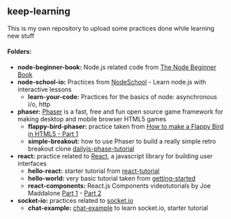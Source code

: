 keep-learning
----

This is my own repository to upload some practices done while learning new stuff


#### Folders:
* **node-beginner-book:** Node.js related code from [The Node Beginner Book]
* **node-school-io:** Practices from [NodeSchool] - Learn node.js with interactive lessons
  * **learn-your-code:** Practices for the basics of node: asynchronous i/o, http
* **phaser:** [Phaser] is a fast, free and fun open source game framework for making desktop and mobile browser HTML5 games
  * **flappy-bird-phaser:** practice taken from [How to make a Flappy Bird in HTML5 - Part 1]
  * **simple-breakout:**  how to use Phaser to build a really simple retro breakout clone [dailyjs-phase-tutorial]
* **react:** practice related to [React], a javascript library for building user interfaces
  * **hello-react:** starter tutorial from [react-tutorial]
  * **hello-world:** very basic tutorial taken from [getting-started]
  * **react-components:** React.js Components videotutorials by Joe Maddalone [Part 1] - [Part 2]
* **socket-io:** practices related to [socket.io]
  * **chat-example:** [chat-example] to learn socket.io, starter tutorial

[The Node Beginner Book]:http://leanpub.com/nodebeginner
[NodeSchool]:http://nodeschool.io/
[Phaser]:http://phaser.io/
[How to make a Flappy Bird in HTML5 - Part 1]:http://blog.lessmilk.com/how-to-make-flappy-bird-in-html5-1/
[dailyjs-phase-tutorial]:http://dailyjs.com/2014/09/16/phaser-tutorial/
[React]:http://facebook.github.io/react/
[getting-started]:http://facebook.github.io/react/docs/getting-started.html
[react-tutorial]:http://facebook.github.io/react/docs/tutorial.html
[socket.io]:http://socket.io/
[chat-example]:http://socket.io/get-started/chat/
[Part 1]:https://www.youtube.com/watch?v=rFvZydtmsxM
[Part 2]:https://www.youtube.com/watch?v=5yvFLrt7N8M

 
